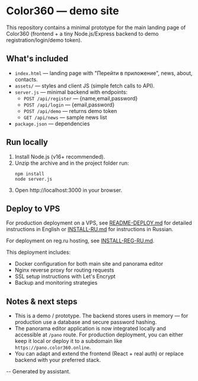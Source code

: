 # Color360 — demo site

This repository contains a minimal prototype for the main landing page of Color360
(frontend + a tiny Node.js/Express backend to demo registration/login/demo token).

## What's included
- `index.html` — landing page with "Перейти в приложение", news, about, contacts.
- `assets/` — styles and client JS (simple fetch calls to API).
- `server.js` — minimal backend with endpoints:
  - `POST /api/register` — {name,email,password}
  - `POST /api/login` — {email,password}
  - `POST /api/demo` — returns demo token
  - `GET /api/news` — sample news list
- `package.json` — dependencies

## Run locally
1. Install Node.js (v16+ recommended).
2. Unzip the archive and in the project folder run:
   ```
   npm install
   node server.js
   ```
3. Open http://localhost:3000 in your browser.

## Deploy to VPS

For production deployment on a VPS, see [README-DEPLOY.md](README-DEPLOY.md) for detailed instructions in English or [INSTALL-RU.md](INSTALL-RU.md) for instructions in Russian.

For deployment on reg.ru hosting, see [INSTALL-REG-RU.md](INSTALL-REG-RU.md).

This deployment includes:
- Docker configuration for both main site and panorama editor
- Nginx reverse proxy for routing requests
- SSL setup instructions with Let's Encrypt
- Backup and monitoring strategies

## Notes & next steps
- This is a demo / prototype. The backend stores users in memory — for production use a database and secure password hashing.
- The panorama editor application is now integrated locally and accessible at `/pano` route. For production deployment, you can either keep it local or deploy it to a subdomain like `https://pano.color360.online`.
- You can adapt and extend the frontend (React + real auth) or replace backend with your preferred stack.

-- Generated by assistant.
